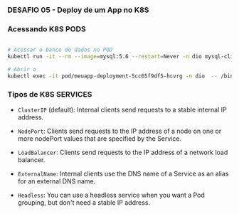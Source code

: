 ### DESAFIO 05 - Deploy de um App no K8S

### Acessando K8S PODS

```sh

# Acessar o banco de dados no POD
kubectl run -it --rm --image=mysql:5.6 --restart=Never -n dio mysql-client -- mysql -h mysql -p123456

# Abrir o 
kubectl exec -it pod/meuapp-deployment-5cc65f9df5-hcvrg -n dio  -- /bin/sh

```


### Tipos de K8S SERVICES

- `ClusterIP` (default): Internal clients send requests to a stable internal IP address.

- `NodePort`: Clients send requests to the IP address of a node on one or more nodePort values that are specified by the Service.

- `LoadBalancer`: Clients send requests to the IP address of a network load balancer.

- `ExternalName`: Internal clients use the DNS name of a Service as an alias for an external DNS name.

- `Headless`: You can use a headless service when you want a Pod grouping, but don't need a stable IP address.

